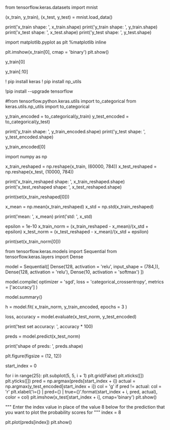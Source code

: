 from tensorflow.keras.datasets import mnist

(x_train, y_train), (x_test, y_test) = mnist.load_data()



print('x_train shape: ', x_train.shape)
print('y_train shape: ', y_train.shape)
print('x_test shape: ', x_test.shape)
print('y_test shape: ', y_test.shape)



import matplotlib.pyplot as plt
%matplotlib inline

plt.imshow(x_train[0], cmap = 'binary')
plt.show()



y_train[0]



y_train[:10]



! pip install keras
! pip install np_utils



!pip install --upgrade tensorflow




#from tensorflow.python.keras.utils import to_categorical
from keras.utils.np_utils import to_categorical


y_train_encoded = to_categorical(y_train)
y_test_encoded = to_categorical(y_test)



print('y_train shape: ', y_train_encoded.shape)
print('y_test shape: ', y_test_encoded.shape)



y_train_encoded[0]



import numpy as np

x_train_reshaped = np.reshape(x_train, (60000, 784))
x_test_reshaped = np.reshape(x_test, (10000, 784))

print('x_train_reshaped shape: ', x_train_reshaped.shape)
print('x_test_reshaped shape: ', x_test_reshaped.shape)




print(set(x_train_reshaped[0]))



x_mean = np.mean(x_train_reshaped)
x_std = np.std(x_train_reshaped)

print('mean: ', x_mean)
print('std: ', x_std)




epsilon = 1e-10
x_train_norm = (x_train_reshaped - x_mean)/(x_std + epsilon)
x_test_norm = (x_test_reshaped - x_mean)/(x_std + epsilon)



print(set(x_train_norm[0]))



from tensorflow.keras.models import Sequential
from tensorflow.keras.layers import Dense

model = Sequential([
    Dense(128, activation = 'relu', input_shape = (784,)),
    Dense(128, activation = 'relu'),
    Dense(10, activation = 'softmax')
])




model.compile(
    optimizer = 'sgd',
    loss = 'categorical_crossentropy',
    metrics = ['accuracy']
)

model.summary()



h = model.fit(
    x_train_norm,
    y_train_encoded,
    epochs = 3
)



loss, accuracy = model.evaluate(x_test_norm, y_test_encoded)

print('test set accuracy: ', accuracy * 100)



preds = model.predict(x_test_norm)

print('shape of preds: ', preds.shape)



plt.figure(figsize = (12, 12))

start_index = 0

for i in range(25):
    plt.subplot(5, 5, i + 1)
    plt.grid(False)
    plt.xticks([])
    plt.yticks([])
    pred = np.argmax(preds[start_index + i])
    actual = np.argmax(y_test_encoded[start_index + i])
    col = 'g'
    if pred != actual:
        col = 'r'
    plt.xlabel('i={} | pred={} | true={}'.format(start_index + i, pred, actual), color = col)
    plt.imshow(x_test[start_index + i], cmap='binary')
plt.show()





"""
Enter the index value in place of the value 8 below for the prediction
that you want to plot the probability scores for
"""
index = 8

plt.plot(preds[index])
plt.show()



